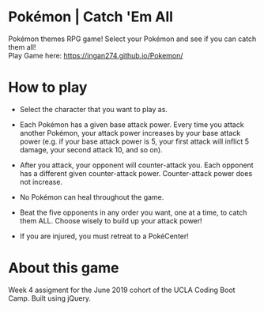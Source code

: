 # Pokémon | Catch 'Em All
Pokémon themes RPG game! Select your Pokémon and see if you can catch them all! 
<br>
Play Game here: https://ingan274.github.io/Pokemon/

# How to play
* Select the character that you want to play as.

* Each Pokémon has a given base attack power. Every time you attack another Pokémon, your attack power increases by your base attack power (e.g. if your base attack power is 5, your first attack will inflict 5 damage, your second attack 10, and so on).

* After you attack, your opponent will counter-attack you. Each opponent has a different given counter-attack power. Counter-attack power does not increase.

* No Pokémon can heal throughout the game.

* Beat the five opponents in any order you want, one at a time, to catch them ALL. Choose wisely to build up your attack power!

* If you are injured, you must retreat to a PokéCenter!

# About this game
Week 4 assigment for the June 2019 cohort of the UCLA Coding Boot Camp. Built using jQuery.
